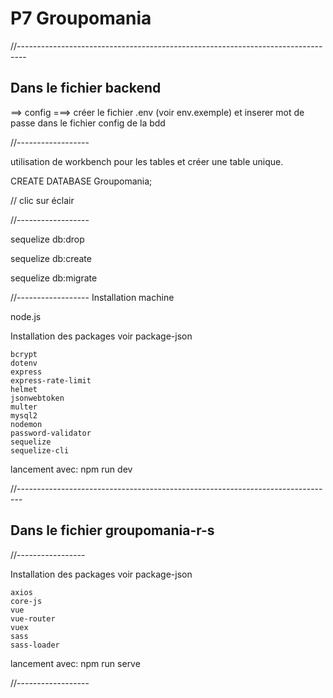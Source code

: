 # P7 Groupomania

//--------------------------------------------------------------------------------

## Dans le fichier backend 

==> config 
===> créer le fichier .env (voir env.exemple) et inserer mot de passe dans le fichier config de la bdd 

//------------------

utilisation de workbench pour les tables et créer une table unique.

CREATE DATABASE Groupomania;

// clic sur éclair

//------------------

sequelize db:drop

sequelize db:create

sequelize db:migrate

//------------------
Installation machine

node.js

Installation des packages voir package-json

    bcrypt
    dotenv
    express
    express-rate-limit
    helmet
    jsonwebtoken
    multer
    mysql2
    nodemon
    password-validator
    sequelize
    sequelize-cli

lancement avec: npm run dev

//-------------------------------------------------------------------------------

## Dans le fichier groupomania-r-s

//-----------------

Installation des packages voir package-json

    axios
    core-js
    vue
    vue-router
    vuex
    sass
    sass-loader

lancement avec: npm run serve

//------------------ 


